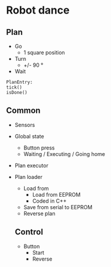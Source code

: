 # Robot dance

## Plan

- Go
  - 1 square position
- Turn
  - +/- 90 °
- Wait

```
PlanEntry:
tick()
isDone()
```

## Common

- Sensors
- Global state
  - Button press
  - Waiting / Executing / Going home
- Plan executor
- Plan loader
  - Load from
    - Load from EEPROM
    - Coded in C++
  - Save from serial to EEPROM
  - Reverse plan

  ## Control

  - Button 
      - Start
      - Reverse
